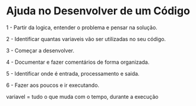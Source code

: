# Ajuda no Desenvolver de um Código

1 - Partir da logica, entender o problema e pensar na solução.

2 - Identificar quantas variaveis vão ser utilizadas no seu código.

3 - Começar a desenvolver.

4 - Documentar e fazer comentários de forma organizada.

5 - Identificar onde é entrada, processamento e saida.

6 - Fazer aos poucos e ir executando.

variavel = tudo o que muda com o tempo, durante a execução